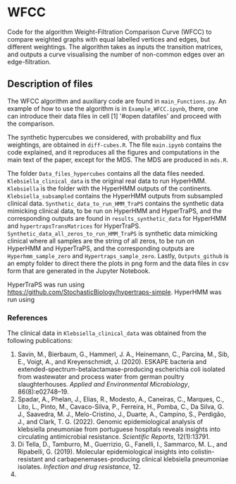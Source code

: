 # WFCC
Code for the algorithm Weight-Filtration Comparison Curve (WFCC) to compare weighted graphs with equal labelled vertices and edges, but different weightings. The algorithm takes as inputs the transition matrices, and outputs a curve visualising the number of non-common edges over an edge-filtration. 

## Description of files
The WFCC algorithm and auxiliary code are found in `main_Functions.py`. An example of how to use the algorithm is in `Example_WFCC.ipynb`, there, one can introduce their data files in cell [1] '#open datafiles' and proceed with the comparison.

The synthetic hypercubes we considered, with probability and flux weightings, are obtained in `diff-cubes.R`. The file `main.ipynb` contains the code explained, and it reproduces all the figures and computations in the main text of the paper, except for the MDS. The MDS are produced in `mds.R`. 

The folder `Data_files_hypercubes` contains all the data files needed. `Klebsiella_clinical_data` is the original real data to run HyperHMM. `Klebsiella` is the folder with the HyperHMM outputs of the continents. `Klebsiella_subsampled` contains the HyperHMM outputs from subsampled clinical data. `Synthetic_data_to_run_HMM_TraPS` contains the synthetic data mimicking clinical data, to be run on HyperHMM and HyperTraPS, and the corresponding outputs are found in `results_synthetic_data` for HyperHMM and `hypertrapsTransMatrices` for HyperTraPS. `Synthetic_data_all_zeros_to_run_HMM_TraPS` is synthetic data mimicking clinical where all samples are the string of all zeros, to be run on HyperHMM and HyperTraPS, and the corresponding outputs are `Hyperhmm_sample_zero` and `Hypertraps_sample_zero`. Lastly, `Outputs_github` is an empty folder to direct there the plots in png form and the data files in csv form that are generated in the Jupyter Notebook.

HyperTraPS was run using https://github.com/StochasticBiology/hypertraps-simple. HyperHMM was run using

### References 
The clinical data in `Klebsiella_clinical_data` was obtained from the following publications:

1. Savin, M., Bierbaum, G., Hammerl, J. A., Heinemann, C., Parcina, M., Sib, E., Voigt, A., and Kreyenschmidt, J. (2020). ESKAPE bacteria and extended-spectrum-betalactamase-producing escherichia coli isolated from wastewater and process water from german poultry slaughterhouses. *Applied and Environmental Microbiology*, 86(8):e02748–19.
2. Spadar, A., Phelan, J., Elias, R., Modesto, A., Caneiras, C., Marques, C., Lito, L., Pinto, M., Cavaco-Silva, P., Ferreira, H., Pomba, C., Da Silva, G. J., Saavedra, M. J., Melo-Cristino, J., Duarte, A., Campino, S., Perdigão, J., and Clark, T. G. (2022). Genomic epidemiological analysis of klebsiella pneumoniae from portuguese hospitals reveals insights into circulating antimicrobial resistance. *Scientific Reports*, 12(1):13791.
3. Di Tella, D., Tamburro, M., Guerrizio, G., Fanelli, I., Sammarco, M. L., and Ripabelli, G. (2019). Molecular epidemiological insights into colistin-resistant and carbapenemases-producing clinical klebsiella pneumoniae isolates. *Infection and drug resistance*, 12.
4. 
